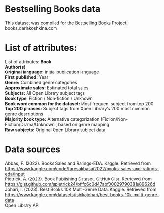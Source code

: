 # Bestselling Books data

This dataset was compiled for the Bestselling Books Project: books.dariakoshkina.com

# List of attributes:<br/>


List of attributes:
**Book**<br/>
**Author(s)**<br/>
**Original language:** Initial publication language<br/>
**First published:** Year<br/>
**Genre:** Combined genre categories<br/>
**Approximate sales:** Estimated total sales<br/>
**Subjects:** All Open Library subject tags<br/>
**Book type:** Fiction / Non-fiction / Unknown<br/>
**Book word common for the dataset:** Most frequent subject from top 200<br/>
**Top 200 phrases:** Subject tags from Open Library's 200 most common genre descriptions<br/>
**Majority book type:** Alternative categorization (Fiction/Non-Fiction/Drama/Unknown), based on genre mapping<br/>
**Raw subjects:** Original Open Library subject data<br/>

# Data sources
Abbas, F. (2022). Books Sales and Ratings-EDA. Kaggle. Retrieved from https://www.kaggle.com/code/faresabbasai2022/books-sales-and-ratings-eda/input <br/>
Pietrick, A. (2023). Book Publishing Dataset. GitHub Gist. Retrieved from https://gist.github.com/apietrick24/bfffc6c0d47abf00029790381e89626d <br/>
Johari, I. (2023). Best Books 10K Multi-Genre Data. Kaggle. Retrieved from https://www.kaggle.com/datasets/ishikajohari/best-books-10k-multi-genre-data <br/>
Open Library API <br/>

